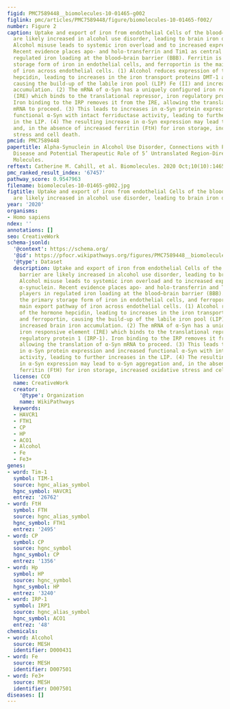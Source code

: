 ```yaml
---
figid: PMC7589448__biomolecules-10-01465-g002
figlink: pmc/articles/PMC7589448/figure/biomolecules-10-01465-f002/
number: Figure 2
caption: Uptake and export of iron from endothelial Cells of the blood–brain barrier
  are likely increased in alcohol use disorder, leading to brain iron dyshomeostasis.
  Alcohol misuse leads to systemic iron overload and to increased expression of α-synuclein.
  Recent evidence places apo- and holo-transferrin and Tim1 as central players in
  regulated iron loading at the blood–brain barrier (BBB). Ferritin is the primary
  storage form of iron in endothelial cells, and ferroportin is the main export pathway
  of iron across endothelial cells. (1) Alcohol reduces expression of the hormone
  hepcidin, leading to increases in the iron transport proteins DMT-1 and ferroportin,
  causing the build-up of the labile iron pool (LIP) Fe (II) and increased brain iron
  accumulation. (2) The mRNA of α-Syn has a uniquely configured iron responsive element
  (IRE) which binds to the translational repressor, iron regulatory protein 1 (IRP-1).
  Iron binding to the IRP removes it from the IRE, allowing the translation of α-Syn
  mRNA to proceed. (3) This leads to increases in α-Syn protein expression and increased
  functional α-Syn with intact ferriductase activity, leading to further increases
  in the LIP. (4) The resulting increase in α-Syn expression may lead to α-Syn aggregation
  and, in the absence of increased ferritin (FtH) for iron storage, increased oxidative
  stress and cell death.
pmcid: PMC7589448
papertitle: Alpha-Synuclein in Alcohol Use Disorder, Connections with Parkinson’s
  Disease and Potential Therapeutic Role of 5’ Untranslated Region-Directed Small
  Molecules.
reftext: Catherine M. Cahill, et al. Biomolecules. 2020 Oct;10(10):1465.
pmc_ranked_result_index: '67457'
pathway_score: 0.9547963
filename: biomolecules-10-01465-g002.jpg
figtitle: Uptake and export of iron from endothelial Cells of the blood–brain barrier
  are likely increased in alcohol use disorder, leading to brain iron dyshomeostasis
year: '2020'
organisms:
- Homo sapiens
ndex: ''
annotations: []
seo: CreativeWork
schema-jsonld:
  '@context': https://schema.org/
  '@id': https://pfocr.wikipathways.org/figures/PMC7589448__biomolecules-10-01465-g002.html
  '@type': Dataset
  description: Uptake and export of iron from endothelial Cells of the blood–brain
    barrier are likely increased in alcohol use disorder, leading to brain iron dyshomeostasis.
    Alcohol misuse leads to systemic iron overload and to increased expression of
    α-synuclein. Recent evidence places apo- and holo-transferrin and Tim1 as central
    players in regulated iron loading at the blood–brain barrier (BBB). Ferritin is
    the primary storage form of iron in endothelial cells, and ferroportin is the
    main export pathway of iron across endothelial cells. (1) Alcohol reduces expression
    of the hormone hepcidin, leading to increases in the iron transport proteins DMT-1
    and ferroportin, causing the build-up of the labile iron pool (LIP) Fe (II) and
    increased brain iron accumulation. (2) The mRNA of α-Syn has a uniquely configured
    iron responsive element (IRE) which binds to the translational repressor, iron
    regulatory protein 1 (IRP-1). Iron binding to the IRP removes it from the IRE,
    allowing the translation of α-Syn mRNA to proceed. (3) This leads to increases
    in α-Syn protein expression and increased functional α-Syn with intact ferriductase
    activity, leading to further increases in the LIP. (4) The resulting increase
    in α-Syn expression may lead to α-Syn aggregation and, in the absence of increased
    ferritin (FtH) for iron storage, increased oxidative stress and cell death.
  license: CC0
  name: CreativeWork
  creator:
    '@type': Organization
    name: WikiPathways
  keywords:
  - HAVCR1
  - FTH1
  - CP
  - HP
  - ACO1
  - Alcohol
  - Fe
  - Fe3+
genes:
- word: Tim-1
  symbol: TIM-1
  source: hgnc_alias_symbol
  hgnc_symbol: HAVCR1
  entrez: '26762'
- word: FtH
  symbol: FTH
  source: hgnc_alias_symbol
  hgnc_symbol: FTH1
  entrez: '2495'
- word: CP
  symbol: CP
  source: hgnc_symbol
  hgnc_symbol: CP
  entrez: '1356'
- word: Hp
  symbol: HP
  source: hgnc_symbol
  hgnc_symbol: HP
  entrez: '3240'
- word: IRP-1
  symbol: IRP1
  source: hgnc_alias_symbol
  hgnc_symbol: ACO1
  entrez: '48'
chemicals:
- word: Alcohol
  source: MESH
  identifier: D000431
- word: Fe
  source: MESH
  identifier: D007501
- word: Fe3+
  source: MESH
  identifier: D007501
diseases: []
---
```

